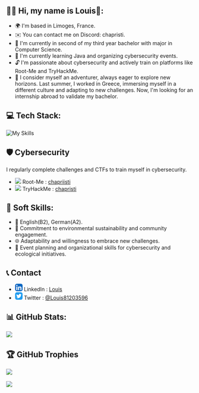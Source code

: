 ## 🙋‍♂️ Hi, my name is Louis👋:
  - 🌍 I'm based in Limoges, France.
  - ✉️ You can contact me on Discord: chapristi.
  - 🚀 I'm currently in second of my third year bachelor with major in Computer Science.
  - 🌱 I'm currently learning Java and organizing cybersecurity events.
  - 🔓 I'm passionate about cybersecurity and actively train on platforms like Root-Me and TryHackMe.
  - 🔎 I consider myself an adventurer, always eager to explore new horizons. Last summer, I worked in Greece, immersing myself in a different culture          and adapting to new challenges. Now, I'm looking for an internship abroad to validate my bachelor.
 
## 💻 Tech Stack:
![My Skills](https://skillicons.dev/icons?i=php,symfony,js,react,py,html,css,yarn,nodejs,git,md,figma,github,bash,c,linux,py,vscode,npm,java,mysql,postgres,figma,rust,redhat&theme=dark)


## 🛡️ Cybersecurity
I regularly complete challenges and CTFs to train myself in cybersecurity.
- <img src="https://root-me.org/favicon.ico" width="20"> Root-Me : [chapriisti](https://www.root-me.org/chapriisti)
- <img src="https://tryhackme.com/img/favicon.png" width="20"> TryHackMe : [chapristi](https://tryhackme.com/p/chapristi)

## 💼 Soft Skills:
  - 💬 English(B2), German(A2).
  - 🌱 Commitment to environmental sustainability and community engagement.
  - 🌐 Adaptability and willingness to embrace new challenges.
  - 🎤 Event planning and organizational skills for cybersecurity and ecological initiatives.
    
## 📞 Contact
- <img src="https://github.com/tandpfun/skill-icons/blob/main/icons/LinkedIn.svg" width="20"> LinkedIn : [Louis](https://www.linkedin.com/in/louis-bec-6b0b68215/)  
- <img src="https://github.com/tandpfun/skill-icons/blob/main/icons/Twitter.svg" width="20"> Twitter : [@Louis81203596](https://x.com/Louis81203596)


## 📊 GitHub Stats:
![](https://github-readme-stats.vercel.app/api/top-langs/?username=chapristi&theme=radical&hide_border=false&include_all_commits=true&count_private=true&layout=compact)

## 🏆 GitHub Trophies
![](https://github-profile-trophy.vercel.app/?username=chapristi&theme=radical&no-frame=false&no-bg=true&margin-w=4)

[![](https://visitcount.itsvg.in/api?id=chapristi&icon=0&color=0)](https://visitcount.itsvg.in)
